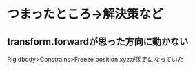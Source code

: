 # つまったところ->解決策など


## transform.forwardが思った方向に動かない
Rigidbody>Constrains>Freeze position xyzが固定になっていた
